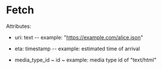 # Fetch

Attributes:

* uri: text -- example: "https://example.com/alice.json"

* eta: timestamp -- example: estimated time of arrival

* media_type_id ~ id ~ example: media type id of "text/html"
